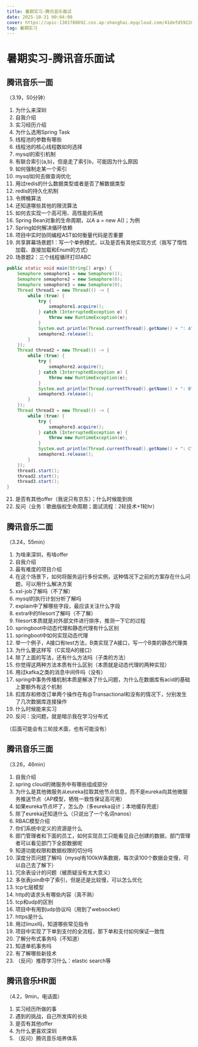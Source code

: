 ```yaml
---
title: 暑期实习-腾讯音乐面试
date: 2025-10-31 00:04:00
cover: https://upic-1301780692.cos.ap-shanghai.myqcloud.com/41defd59228f8a2b5874b5a9234abf98-20251031-100150.jpg
tag: 暑期实习
---
```


# 暑期实习-腾讯音乐面试

## 腾讯音乐一面
（3.19，50分钟）

1. 为什么来深圳
2. 自我介绍
3. 实习经历介绍
4. 为什么选用Spring Task
5. 线程池的参数有哪些
6. 线程池的核心线程数如何选择
7. mysql的索引机制
8. 有联合索引(a,b)，但是走了索引b，可能因为什么原因
9. 如何强制走某一个索引
10. mysql如何去做查询优化
11. 用过redis的什么数据类型或者是否了解数据类型
12. redis的持久化机制
13. 令牌桶算法
14. 还知道哪些其他的限流算法
15. 如何去实现一个高可用、高性能的系统
16. Spring Bean对象的生命周期，以A a = new A()；为例
17. Spring如何解决循环依赖
18. 项目中实时协同编程AST如何衡量代码是否重要
19. 共享屏幕场景题1：写一个单例模式，以及是否有其他实现方式（我写了惰性加载、直接加载和Enum的方式）
20. 场景题2：三个线程循环打印ABC

```java
public static void main(String[] args) {
    Semaphore semaphore1 = new Semaphore(1);
    Semaphore semaphore2 = new Semaphore(0);
    Semaphore semaphore3 = new Semaphore(0);
    Thread thread1 = new Thread(() -> {
        while (true) {
            try {
                semaphore1.acquire();
            } catch (InterruptedException e) {
                throw new RuntimeException(e);
            }
            System.out.println(Thread.currentThread().getName() + ": A");
            semaphore2.release();
        }
    });
    Thread thread2 = new Thread(() -> {
        while (true) {
            try {
                semaphore2.acquire();
            } catch (InterruptedException e) {
                throw new RuntimeException(e);
            }
            System.out.println(Thread.currentThread().getName() + ": B");
            semaphore3.release();
        }
    });
    Thread thread3 = new Thread(() -> {
        while (true) {
            try {
                semaphore3.acquire();
            } catch (InterruptedException e) {
                throw new RuntimeException(e);
            }
            System.out.println(Thread.currentThread().getName() + ": C");
            semaphore1.release();
        }
    });
    thread1.start();
    thread2.start();
    thread3.start();
}
```

21. 是否有其他offer（我说只有京东）；什么时候能到岗
22. 反问（业务：歌曲版权生命周期；面试流程：2轮技术+1轮hr）

## 腾讯音乐二面
（3.24，55min）

1. 为啥来深圳，有啥offer
2. 自我介绍
3. 最有难度的项目介绍
4. 在这个场景下，如何将服务运行多份实例，这种情况下之前的方案存在什么问题，可以用什么解决方案
5. xxl-job了解吗（不了解）
6. mysql的执行计划分析了解吗
7. explain中了解哪些字段，最应该关注什么字段
8. extra中的filesort了解吗（不了解）
9. filesort本质就是对外部文件进行排序，推测一下它的过程
10. springboot中动态代理和静态代理有什么区别
11. springboot中如何实现动态代理
12. 举一个例子，A接口有test方法，B类实现了A接口，写一个B类的静态代理类
13. 为什么要这样写（C实现A的接口）
14. 除了上面的写法，还有什么方法吗（子类的方法）
15. 你觉得这两种方法本质有什么区别（本质就是动态代理的两种实现）
16. 用过kafka之类的消息中间件吗（没有）
17. spring中事务传播机制本质是解决了什么问题，为什么在数据库有acid的基础上要额外有这个机制
18. 扣库存和修改订单两个操作在有@Transactional和没有的情况下，分别发生了几次数据库连接操作
19. 什么时候能来实习
20. 反问：没问题，就是暗示我在学习分布式

（后面可能会有三轮技术面，也有可能没有）


## 腾讯音乐三面
（3.26，46min）

1. 自我介绍
2. spring cloud的微服务中有哪些组成部分
3. 为什么是其他微服务从eureka拉取其他节点信息，而不是eureka向其他微服务推送节点（AP模型，牺牲一致性保证高可用）
4. 如果eureka节点坏了，怎么办（多eureka设计；本地缓存兜底）
5. 除了eureka还知道什么（只说出了一个名词nanos）
6. RBAC模型介绍
7. 你们系统中定义的资源是什么
8. 部门管理者和下面的员工，如何实现员工只能看见自己创建的数据，部门管理者可以看见部门下全部数据呢
9. 知道功能权限和数据权限的切分吗
10. 深度分页问题了解吗（mysql有100kW条数据，每次读100个数据会变慢，可以自己去了解下）
11. 冗余表设计的问题（被质疑没有太大意义）
12. 多张表join命中了索引，但是还是比较慢，可以怎么优化
13. tcp七层模型
14. http的请求头有哪些内容（真不熟）
15. tcp和udp的区别
16. 项目中有用到udp协议吗（用到了websocket）
17. https是什么
18. 用过linux吗，知道哪些常见指令
19. 项目中实现了下单到支付的全流程，那下单和支付如何保证一致性
20. 了解分布式事务吗（不知道）
21. 知道单机事务吗
22. 有了解哪些新技术
23. （反问）推荐学习什么：elastic search等


## 腾讯音乐HR面
（4.2，9min，电话面）

1. 实习经历所做的事
2. 遇到的挑战，自己所发挥的长处
3. 是否有其他offer
4. 为什么更喜欢深圳
5. （反问）腾讯音乐培养体系
